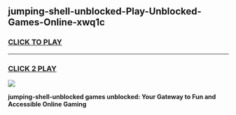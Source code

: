 
## jumping-shell-unblocked-Play-Unblocked-Games-Online-xwq1c
<h3>
<a href="https://premium76.site?title=jumping-shell-unblocked&ref=25A">CLICK TO PLAY</a></h3>
<hr>

<h3>
<a href="https://premium76.site?title=jumping-shell-unblocked&ref=25A">CLICK 2 PLAY</a>
  
</h3>

<a href="https://premium76.site?title=jumping-shell-unblocked&ref=25A"><img src="https://clearcache.store/games.png"></a>


**jumping-shell-unblocked games unblocked: Your Gateway to Fun and Accessible Online Gaming**
